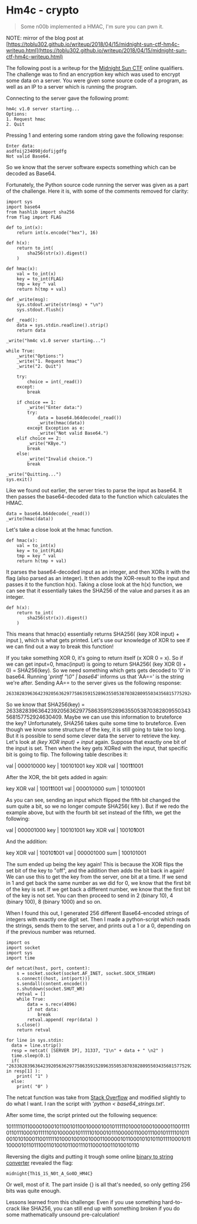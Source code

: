# Hm4c - crypto
> Some n00b implemented a HMAC, I'm sure you can pwn it.

NOTE: mirror of the blog post at [https://toblu302.github.io/writeup/2018/04/15/midnight-sun-ctf-hm4c-writeup.html](https://toblu302.github.io/writeup/2018/04/15/midnight-sun-ctf-hm4c-writeup.html)

The following post is a writeup for the [Midnight Sun CTF](https://midnightsunctf.se/) online qualifiers. The challenge was to find an encryption key which was used to encrypt some data on a server. You were given some source code of a program, as well as an IP to a server which is running the program.

Connecting to the server gave the following promt:

```
hm4c v1.0 server starting...
Options:
1. Request hmac
2. Quit
```

Pressing 1 and entering some random string gave the following response:

```
Enter data:
asdfoij234098jdofijgdfg
Not valid Base64.
```

So we know that the server software expects something which can be decoded as Base64.

Fortunately, the Python source code running the server was given as a part of the challenge. Here it is, with some of the comments removed for clarity:

```
import sys
import base64
from hashlib import sha256
from flag import FLAG

def to_int(x):
    return int(x.encode("hex"), 16)

def h(x):
    return to_int(
        sha256(str(x)).digest()
    )

def hmac(x):
    val = to_int(x)
    key = to_int(FLAG)
    tmp = key ^ val
    return h(tmp + val)

def _write(msg):
    sys.stdout.write(str(msg) + "\n")
    sys.stdout.flush()

def _read():
    data = sys.stdin.readline().strip()
    return data

_write("hm4c v1.0 server starting...")

while True:
    _write("Options:")
    _write("1. Request hmac")
    _write("2. Quit")

    try:
        choice = int(_read())
    except:
        break

    if choice == 1:
        _write("Enter data:")
        try:
            data = base64.b64decode(_read())
            _write(hmac(data))
        except Exception as e:
            _write("Not valid Base64.")
    elif choice == 2:
        _write("KBye.")
        break
    else:
        _write("Invalid choice.")
        break

_write("Quitting...")
sys.exit()
```

Like we found out earlier, the server tries to parse the input as base64. It then passes the base64-decoded data to the function which calculates the HMAC.
```
data = base64.b64decode(_read())
_write(hmac(data))
```

Let's take a close look at the hmac function.
```
def hmac(x):
    val = to_int(x)
    key = to_int(FLAG)
    tmp = key ^ val
    return h(tmp + val)
```

It parses the base64-decoded input as an integer, and then XORs it with the flag (also parsed as an integer). It then adds the XOR-result to the input and passes it to the function h(x). Taking a close look at the h(x) function, we can see that it essentially takes the SHA256 of the value and parses it as an integer.

```
def h(x):
    return to_int(
        sha256(str(x)).digest()
    )
```

This means that hmac(x) essentially returns SHA256( (key XOR input) + input ), which is what gets printed. Let's use our knowledge of XOR to see if we can find out a way to break this function!

If you take something XOR 0, it's going to return itself (x XOR 0 = x). So if we can get input=0, hmac(input) is going to return SHA256( (key XOR 0) + 0) = SHA256(key). So we need something which gets gets decoded to '0' in base64. Running '_printf "\0" &#124; base64_' informs us that 'AA==' is the string we're after. Sending AA== to the server gives us the following response:

```
26338283963642392056362977586359152896355053870382809550343568157752924630409
```

So we know that SHA256(key) = 26338283963642392056362977586359152896355053870382809550343568157752924630409. Maybe we can use this information to bruteforce the key? Unfortunately, SHA256 takes quite some time to bruteforce. Even though we know some structure of the key, it is still going to take too long. But it is possible to send some clever data the server to retrieve the key. Let's look at _(key XOR input) + input_ again. Suppose that exactly one bit of the input is set. Then when the key gets XORed with the input, that specific bit is going to flip. The following table describes it:

val | 000010000
key | 100101001
key XOR val | 1001**1**1001

After the XOR, the bit gets added in again:

key XOR val | 1001**1**1001
val | 000010000
sum | 101001001

As you can see, sending an input which flipped the fifth bit changed the sum quite a bit, so we no longer compute SHA256( key ). But if we redo the example above, but with the fourth bit set instead of the fifth, we get the following:

val | 000001000
key | 100101001
key XOR val | 10010**1**001

And the addition:

key XOR val | 10010**1**001
val | 000001000
sum | 100101001

The sum ended up being the key again! This is because the XOR flips the set bit of the key to "off", and the addition then adds the bit back in again! We can use this to get the key from the server, one bit at a time. If we send in 1 and get back the same number as we did for 0, we know that the first bit of the key is set. If we get back a different number, we know that the first bit of the key is not set. You can then proceed to send in 2 (binary 10), 4 (binary 100), 8 (binary 1000) and so on.

When I found this out, I generated 256 different Base64-encoded strings of integers with exactly one digit set. Then I made a python-script which reads the strings, sends them to the server, and prints out a 1 or a 0, depending on if the previous number was returned.

```
import os
import socket
import sys
import time

def netcat(host, port, content):
    s = socket.socket(socket.AF_INET, socket.SOCK_STREAM)
    s.connect((host, int(port)))
    s.sendall(content.encode())
    s.shutdown(socket.SHUT_WR)
    retval = []
    while True:
        data = s.recv(4096)
        if not data:
            break
        retval.append( repr(data) )
    s.close()
    return retval

for line in sys.stdin:
  data = line.strip()
  resp = netcat( [SERVER IP], 31337, "1\n" + data + " \n2" )
  time.sleep(0.1)
  if( "26338283963642392056362977586359152896355053870382809550343568157752924630409" in resp[1] ):
    print( "1" )
  else:
    print( "0" )
```

The netcat function was take from [Stack Overflow](https://stackoverflow.com/questions/1908878/netcat-implementation-in-python) and modified slightly to do what I want. I ran the script with '_python < base64_strings.txt_'.

After some time, the script printed out the following sequence:

1011111011000010001011001011001000010010111110100010001000001100111101101110001011111010100000101111101000101110000011000111001011111010110010101000110011111010001001001000110000010110001010101101111000101110000101101110011010010110011101100010011010010110

Reversing the digits and putting it trough some online [binary to string converter](https://codebeautify.org/binary-string-converter) revealed the flag:

```
midnight{Th1$_1S_N0t_A_Go0D_HM4C}
```

Or well, most of it. The part inside {} is all that's needed, so only getting 256 bits was quite enough.

Lessons learned from this challenge: Even if you use something hard-to-crack like SHA256, you can still end up with something broken if you do some mathematically unsound pre-calculation!

